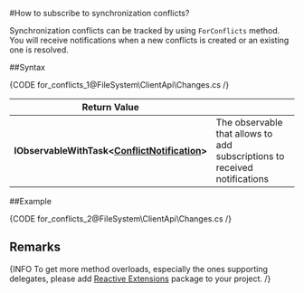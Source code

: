 ﻿#How to subscribe to synchronization conflicts?

Synchronization conflicts can be tracked by using `ForConflicts` method. You will receive notifications when a new conflicts is created or an existing one is resolved.

##Syntax

{CODE for_conflicts_1@FileSystem\ClientApi\Changes.cs /}


| Return Value | |
| ------------- | ------------- |
| **IObservableWithTask&lt;[ConflictNotification](../../../glossary/conflict-notification)&gt;** | The observable that allows to add subscriptions to received notifications |

##Example

{CODE for_conflicts_2@FileSystem\ClientApi\Changes.cs /}

## Remarks

{INFO To get more method overloads, especially the ones supporting delegates, please add [Reactive Extensions](http://nuget.org/packages/Rx-Main) package to your project. /}
